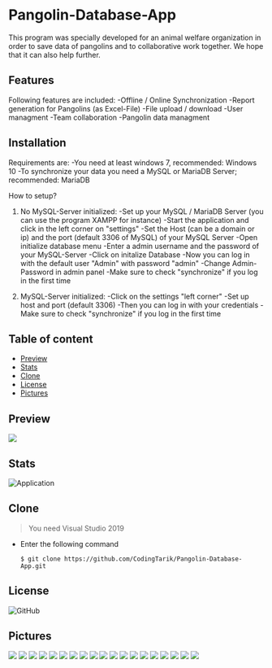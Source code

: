 # Pangolin-Database-App

This program was specially developed for an animal welfare organization in order to save data of pangolins and to collaborative work together. We hope that it can also help further. 

## Features
Following features are included:
-Offline / Online Synchronization
-Report generation for Pangolins (as Excel-File)
-File upload / download
-User managment
-Team collaboration
-Pangolin data managment

## Installation
Requirements are:
-You need at least windows 7, recommended: Windows 10 
-To synchronize your data you need a MySQL or MariaDB Server; recommended: MariaDB

How to setup?
1. No MySQL-Server initialized:
-Set up your MySQL / MariaDB Server (you can use the program XAMPP for instance)
-Start the application and click in the left corner on "settings"
-Set the Host (can be a domain or ip) and the port (default 3306 of MySQL) of your MySQL Server
-Open initialize database menu
-Enter a admin username and the password of your MySQL-Server
-Click on initalize Database
-Now you can log in with the default user "Admin" with password "admin"
-Change Admin-Password in admin panel
-Make sure to check "synchronize" if you log in the first time

2. MySQL-Server initialized:
-Click on the settings "left corner" 
-Set up host and port (default 3306)
-Then you can log in with your credentials
-Make sure to check "synchronize" if you log in the first time

## Table of content
- [Preview](#preview)
- [Stats](#stats)
- [Clone](#clone)
- [License](#License)
- [Pictures](#Pictures)

## Preview
![](Assets/pangolin.gif)

## Stats
![Application](https://github.com/CodingTarik/Pangolin-Database-App/workflows/.NET%20Core%20Desktop/badge.svg)

## Clone

> You need Visual Studio 2019

- Enter the following command
  
  ```shell
  $ git clone https://github.com/CodingTarik/Pangolin-Database-App.git
  ```

## License
![GitHub](https://img.shields.io/github/license/CodingTarik/Pangolin-Database-App)

## Pictures
![](Assets/1.png)
![](Assets/2.png)
![](Assets/3.png)
![](Assets/4.png)
![](Assets/5.png)
![](Assets/6.png)
![](Assets/7.png)
![](Assets/8.png)
![](Assets/9.png)
![](Assets/10.png)
![](Assets/11.png)
![](Assets/12.png)
![](Assets/13.png)
![](Assets/14.png)
![](Assets/15.png)
![](Assets/16.png)
![](Assets/17.png)
![](Assets/18.png)
![](Assets/119.png)
